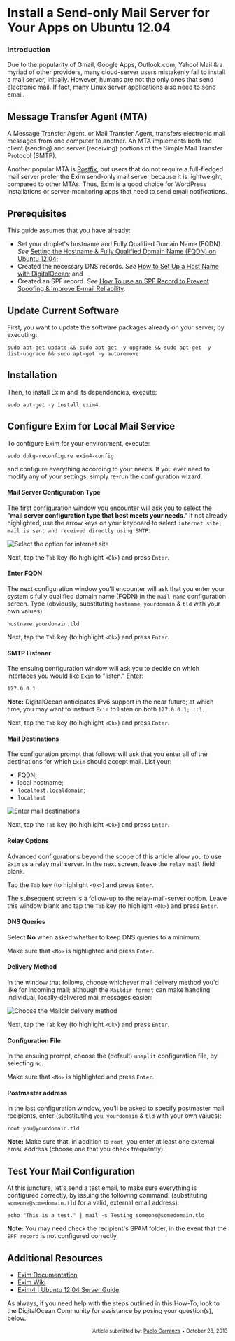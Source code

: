Install a Send-only Mail Server for Your Apps on Ubuntu 12.04
====

### Introduction

Due to the popularity of Gmail, Google Apps, Outlook.com, Yahoo! Mail & a myriad of other providers, many cloud-server users mistakenly fail to install a mail server, initially. However, humans are not the only ones that send electronic mail. If fact, many Linux server applications also need to send email.

## Message Transfer Agent (MTA)

A Message Transfer Agent, or Mail Transfer Agent, transfers electronic mail messages from one computer to another. An MTA implements both the client (sending) and server (receiving) portions of the Simple Mail Transfer Protocol (SMTP).

Another popular MTA is [Postfix](https://www.digitalocean.com/community/articles/how-to-install-and-setup-postfix-on-ubuntu-12-04), but users that do not require a full-fledged mail server prefer the Exim send-only mail server because it is lightweight, compared to other MTAs. Thus, Exim is a good choice for WordPress installations or server-monitoring apps that need to send email notifications.

## Prerequisites

This guide assumes that you have already:

* Set your droplet's hostname and Fully Qualified Domain Name (FQDN). *See* [Setting the Hostname & Fully Qualified Domain Name (FQDN) on Ubuntu 12.04](https://github.com/DigitalOcean-User-Projects/Articles-and-Tutorials/blob/master/set_hostname_fqdn_on_ubuntu.md);
* Created the necessary DNS records. *See* [How to Set Up a Host Name with DigitalOcean](https://www.digitalocean.com/community/articles/how-to-set-up-a-host-name-with-digitalocean); and
* Created an SPF record. *See* [How To use an SPF Record to Prevent Spoofing & Improve E-mail Reliability](https://www.digitalocean.com/community/articles/how-to-use-an-spf-record-to-prevent-spoofing-improve-e-mail-reliability).

## Update Current Software

First, you want to update the software packages already on your server; by executing:

	sudo apt-get update && sudo apt-get -y upgrade && sudo apt-get -y dist-upgrade && sudo apt-get -y autoremove

## Installation

Then, to install Exim and its dependencies, execute: 

	sudo apt-get -y install exim4

## Configure Exim for Local Mail Service

To configure Exim for your environment, execute:

	sudo dpkg-reconfigure exim4-config

and configure everything according to your needs. If you ever need to modify any of your settings, simply re-run the configuration wizard.

#### Mail Server Configuration Type

The first configuration window you encounter will ask you to select the "**mail server configuration type that best meets your needs**." If not already highlighted, use the arrow keys on your keyboard to select `internet site; mail is sent and received directly using SMTP`:

![Select the option for internet site](http://i.imgur.com/1JzbWv6)

Next, tap the <code>Tab</code> key (to highlight <code>&lt;Ok&gt;</code>) and press <code>Enter</code>.

#### Enter FQDN

The next configuration window you'll encounter will ask that you enter your system's fully qualified domain name (FQDN) in the `mail name` configuration screen. Type (obviously, substituting <code>hostname</code>, <code>yourdomain</code> & <code>tld</code> with your own values):

	hostname.yourdomain.tld

Next, tap the <code>Tab</code> key (to highlight <code>&lt;Ok&gt;</code>) and press <code>Enter</code>.

#### SMTP Listener

The ensuing configuration window will ask you to decide on which interfaces you would like `Exim` to "listen." Enter:

	127.0.0.1

**Note:** DigitalOcean anticipates IPv6 support in the near future; at which time, you may want to instruct `Exim` to listen on both <code>127.0.0.1; ::1</code>.

Next, tap the <code>Tab</code> key (to highlight <code>&lt;Ok&gt;</code>) and press <code>Enter</code>.

#### Mail Destinations

The configuration prompt that follows will ask that you enter all of the destinations for which `Exim` should accept mail. List your:

* FQDN;
* local hostname;
* <code>localhost.localdomain</code>;
* <code>localhost</code>

![Enter mail destinations](http://i.imgur.com/9WIK36H)

Next, tap the <code>Tab</code> key (to highlight <code>&lt;Ok&gt;</code>) and press <code>Enter</code>.

#### Relay Options

Advanced configurations beyond the scope of this article allow you to use `Exim` as a relay mail server. In the next screen, leave the `relay mail` field blank.

Tap the <code>Tab</code> key (to highlight <code>&lt;Ok&gt;</code>) and press <code>Enter</code>.

The subsequent screen is a follow-up to the relay-mail-server option. Leave this window blank and tap the <code>Tab</code> key (to highlight <code>&lt;Ok&gt;</code>) and press <code>Enter</code>.

#### DNS Queries

Select **No** when asked whether to keep DNS queries to a minimum.

Make sure that <code>&lt;No&gt;</code> is highlighted and press <code>Enter</code>.

#### Delivery Method

In the window that follows, choose whichever mail delivery method you'd like for incoming mail; although the <code>Maildir format</code> can make handling individual, locally-delivered mail messages easier:

![Choose the Maildir delivery method](http://i.imgur.com/bZnmvVX)

Next, tap the <code>Tab</code> key (to highlight <code>&lt;Ok&gt;</code>) and press <code>Enter</code>.

#### Configuration File

In the ensuing prompt, choose the (default) `unsplit` configuration file, by selecting <code>No</code>.

Make sure that <code>&lt;No&gt;</code> is highlighted and press <code>Enter</code>.

#### Postmaster address

In the last configuration window, you'll be asked to specify postmaster mail recipients, enter (substituting <code>you</code>, <code>yourdomain</code> & <code>tld</code> with your own values):

	root you@yourdomain.tld

**Note:** Make sure that, in addition to <code>root</code>, you enter at least one external email address (choose one that you check frequently).

## Test Your Mail Configuration

At this juncture, let's send a test email, to make sure everything is configured correctly, by issuing the following command: (substituting `someone@somedomain.tld` for a valid, external email address):

	echo "This is a test." | mail -s Testing someone@somedomain.tld

**Note:** You may need check the recipient's SPAM folder, in the event that the `SPF record` is not configured correctly.

## Additional Resources

* [Exim Documentation](http://www.exim.org/docs.html)
* [Exim Wiki](http://wiki.exim.org/)
* [Exim4 | Ubuntu 12.04 Server Guide](https://help.ubuntu.com/12.04/serverguide/exim4.html)

As always, if you need help with the steps outlined in this How-To, look to the DigitalOcean Community for assistance by posing your question(s), below.

<p><div style="text-align: right; font-size:smaller;">Article submitted by: <a href="https://plus.google.com/107285164064863645881?rel=author" target="_blank">Pablo Carranza</a> &bull; October 28, 2013</div></p>
